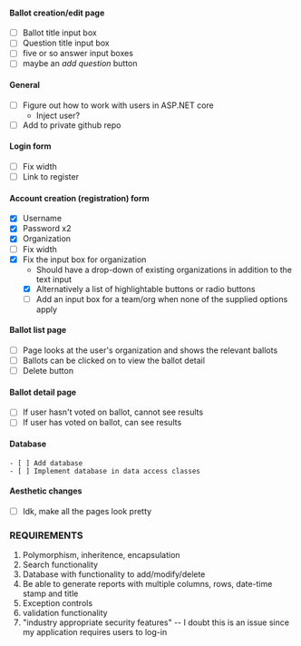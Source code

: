 ﻿#### Ballot creation/edit page
- [ ] Ballot title input box
- [ ] Question title input box
- [ ] five or so answer input boxes
- [ ] maybe an *add question* button 

#### General
- [ ] Figure out how to work with users in ASP.NET core
	- Inject user?
- [ ] Add to private github repo

#### Login form 	
- [ ] Fix width
- [ ] Link to register

#### Account creation (registration) form
- [x] Username
- [x] Password x2
- [x] Organization 
- [ ] Fix width
- [x] Fix the input box for organization
	- Should have a drop-down of existing organizations in addition to the text input
	-[x] Alternatively a list of highlightable buttons or radio buttons
	-[ ] Add an input box for a team/org when none of the supplied options apply

#### Ballot list page
- [ ] Page looks at the user's organization and shows the relevant ballots
- [ ] Ballots can be clicked on to view the ballot detail
- [ ] Delete button

#### Ballot detail page
- [ ] If user hasn't voted on ballot, cannot see results
- [ ] If user has voted on ballot, can see results

#### Database
	- [ ] Add database
	- [ ] Implement database in data access classes

#### Aesthetic changes
- [ ] Idk, make all the pages look pretty

### REQUIREMENTS

1. Polymorphism, inheritence, encapsulation
2. Search functionality
3. Database with functionality to add/modify/delete
4. Be able to generate reports with multiple columns, rows, date-time stamp and title
5. Exception controls
6. validation functionality
7. "industry appropriate security features" -- I doubt this is an issue since my application requires users to log-in